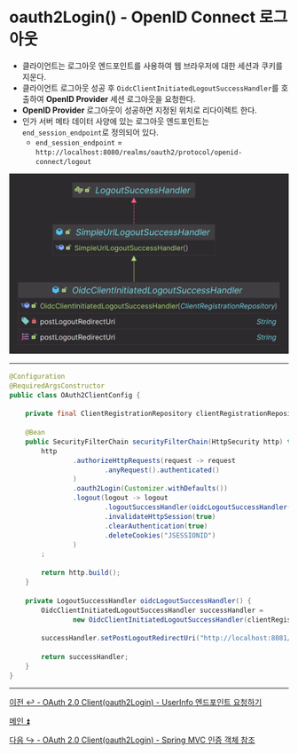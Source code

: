 # oauth2Login() - OpenID Connect 로그아웃

- 클라이언트는 로그아웃 엔드포인트를 사용하여 웹 브라우저에 대한 세션과 쿠키를 지운다.
- 클라이언트 로그아웃 성공 후 `OidcClientInitiatedLogoutSuccessHandler`를 호출하여 **OpenID Provider** 세션 로그아웃을 요청한다.
- **OpenID Provider** 로그아웃이 성공하면 지정된 위치로 리다이렉트 한다.
- 인가 서버 메타 데이터 사양에 있는 로그아웃 엔드포인트는 `end_session_endpoint`로 정의되어 있다.
  - `end_session_endpoint` = `http://localhost:8080/realms/oauth2/protocol/openid-connect/logout`

![img_28.png](image/img_28.png)

---

```java
@Configuration
@RequiredArgsConstructor
public class OAuth2ClientConfig {

    private final ClientRegistrationRepository clientRegistrationRepository;

    @Bean
    public SecurityFilterChain securityFilterChain(HttpSecurity http) throws Exception {
        http
                .authorizeHttpRequests(request -> request
                        .anyRequest().authenticated()
                )
                .oauth2Login(Customizer.withDefaults())
                .logout(logout -> logout
                        .logoutSuccessHandler(oidcLogoutSuccessHandler())
                        .invalidateHttpSession(true)
                        .clearAuthentication(true)
                        .deleteCookies("JSESSIONID")
                )
        ;

        return http.build();
    }

    private LogoutSuccessHandler oidcLogoutSuccessHandler() {
        OidcClientInitiatedLogoutSuccessHandler successHandler = 
                new OidcClientInitiatedLogoutSuccessHandler(clientRegistrationRepository);
        
        successHandler.setPostLogoutRedirectUri("http://localhost:8081/login");

        return successHandler;
    }
}
```

---

[이전 ↩️ - OAuth 2.0 Client(oauth2Login) - UserInfo 엔드포인트 요청하기]()

[메인 ⏫](https://github.com/genesis12345678/TIL/blob/main/Spring/security/oauth/main.md)

[다음 ↪️ - OAuth 2.0 Client(oauth2Login) - Spring MVC 인증 객체 참조]()
